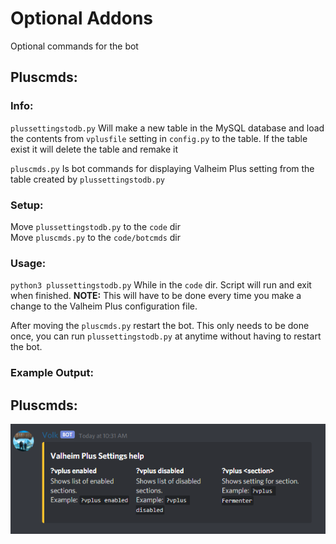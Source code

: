 # Optional Addons
Optional commands for the bot

## Pluscmds:
### Info:
`plussettingstodb.py` Will make a new table in the MySQL database and load the contents from `vplusfile` setting in `config.py` to the table.  If the table exist it will delete the table and remake it  

`pluscmds.py` Is bot commands for displaying Valheim Plus setting from the table created by `plussettingstodb.py`

### Setup:
Move `plussettingstodb.py` to the `code` dir    
Move `pluscmds.py` to the `code/botcmds` dir  

### Usage:
`python3 plussettingstodb.py` While in the `code` dir. Script will run and exit when finished.  **NOTE:** This will have to be done every time you make a change to the Valheim Plus configuration file.  

After moving the `pluscmds.py` restart the bot. This only needs to be done once, you can run `plussettingstodb.py` at anytime without having to restart the bot.

### Example Output:
## Pluscmds:
![](../example/vplushelp.png)
